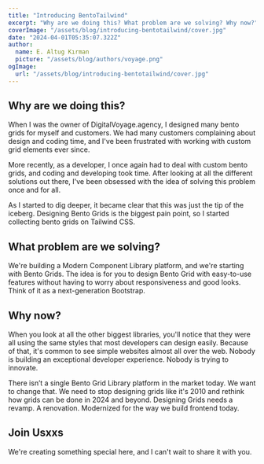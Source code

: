 ```yaml
---
title: "Introducing BentoTailwind"
excerpt: "Why are we doing this? What problem are we solving? Why now?"
coverImage: "/assets/blog/introducing-bentotailwind/cover.jpg"
date: "2024-04-01T05:35:07.322Z"
author:
  name: E. Altug Kırman
  picture: "/assets/blog/authors/voyage.png"
ogImage:
  url: "/assets/blog/introducing-bentotailwind/cover.jpg"
---
```


## Why are we doing this?

When I was the owner of DigitalVoyage.agency, I designed many bento grids for myself and customers. We had many customers complaining about design and coding time, and I've been frustrated with working with custom grid elements ever since.

More recently, as a developer, I once again had to deal with custom bento grids, and coding and developing took time. After looking at all the different solutions out there, I've been obsessed with the idea of solving this problem once and for all.

As I started to dig deeper, it became clear that this was just the tip of the iceberg. Designing Bento Grids is the biggest pain point, so I started collecting bento grids on Tailwind CSS.

## What problem are we solving?

We're building a Modern Component Library platform, and we're starting with Bento Grids. The idea is for you to design Bento Grid with easy-to-use features without having to worry about responsiveness and good looks. Think of it as a next-generation Bootstrap.

## Why now?

When you look at all the other biggest libraries, you'll notice that they were all using the same styles that most developers can design easily. Because of that, it's common to see simple websites almost all over the web. Nobody is building an exceptional developer experience. Nobody is trying to innovate.

There isn’t a single Bento Grid Library platform in the market today. We want to change that. We need to stop designing grids like it's 2010 and rethink how grids can be done in 2024 and beyond. Designing Grids needs a revamp. A renovation. Modernized for the way we build frontend today.

## Join Usxxs
We're creating something special here, and I can't wait to share it with you.
